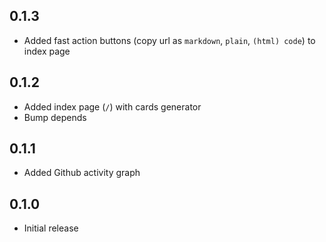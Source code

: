 ## 0.1.3

- Added fast action buttons (copy url as `markdown`, `plain`, `(html) code`) to index page

## 0.1.2

- Added index page (`/`) with cards generator
- Bump depends

## 0.1.1

- Added Github activity graph

## 0.1.0

- Initial release
